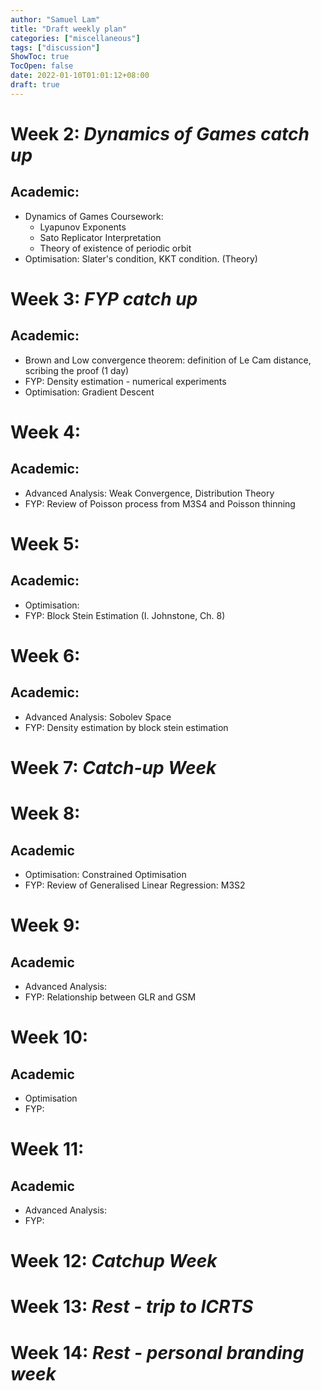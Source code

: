 ```yaml
---
author: "Samuel Lam"
title: "Draft weekly plan"
categories: ["miscellaneous"]
tags: ["discussion"]
ShowToc: true
TocOpen: false
date: 2022-01-10T01:01:12+08:00
draft: true
---
```


# Week 2: *Dynamics of Games catch up*
## Academic:
- Dynamics of Games Coursework:
    - Lyapunov Exponents
    - Sato Replicator Interpretation
    - Theory of existence of periodic orbit 
- Optimisation: Slater's condition, KKT condition. (Theory)

# Week 3: *FYP catch up*
## Academic:
- Brown and Low convergence theorem: definition of Le Cam distance, scribing the proof (1 day)
- FYP: Density estimation - numerical experiments
- Optimisation: Gradient Descent

# Week 4: 
## Academic:
- Advanced Analysis: Weak Convergence, Distribution Theory
- FYP: Review of Poisson process from M3S4 and Poisson thinning

# Week 5: 
## Academic:
- Optimisation:
- FYP: Block Stein Estimation (I. Johnstone, Ch. 8)

# Week 6: 
## Academic:
- Advanced Analysis: Sobolev Space
- FYP: Density estimation by block stein estimation

# Week 7: *Catch-up Week*

# Week 8: 
## Academic
- Optimisation: Constrained Optimisation
- FYP: Review of Generalised Linear Regression: M3S2

# Week 9: 
## Academic
- Advanced Analysis:
- FYP: Relationship between GLR and GSM

# Week 10:
## Academic
- Optimisation
- FYP: 

# Week 11:
## Academic
- Advanced Analysis:
- FYP:

# Week 12: *Catchup Week*
# Week 13: *Rest - trip to ICRTS*
# Week 14: *Rest - personal branding week*
